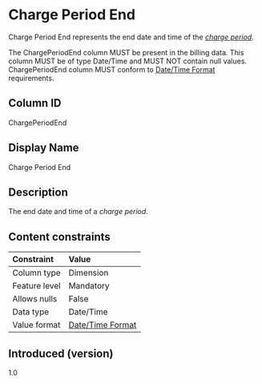 # Charge Period End

Charge Period End represents the end date and time of the [*charge period*](#glossary:chargeperiod).

The ChargePeriodEnd column MUST be present in the billing data. This column MUST be of type Date/Time and MUST NOT contain null values. ChargePeriodEnd column MUST conform to [Date/Time Format](#date/timeformat) requirements.

## Column ID

ChargePeriodEnd

## Display Name

Charge Period End

## Description

The end date and time of a *charge period*.

## Content constraints

| Constraint      | Value                                |
|:----------------|:-------------------------------------|
| Column type     | Dimension                            |
| Feature level   | Mandatory                            |
| Allows nulls    | False                                |
| Data type       | Date/Time                            |
| Value format    | [Date/Time Format](#date/timeformat) |

## Introduced (version)

1.0
